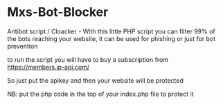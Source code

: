 # Mxs-Bot-Blocker
Antibot script / Cloacker - With this little PHP script you can filter 99% of the bots reaching your website, it can be used for phishing or just for bot prevention


to run the script you will have to buy a subscription from https://members.ip-api.com/

So just put the apikey and then your website will be protected

NB: put the php code in the top of your index.php file to protect it
